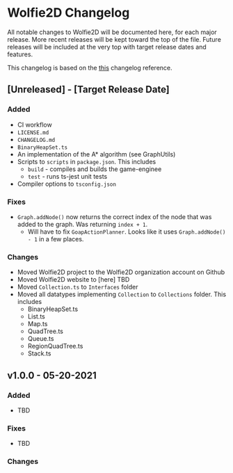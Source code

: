 # Wolfie2D Changelog
All notable changes to Wolfie2D will be documented here, for each major release. More recent releases will be kept toward the top of the file. Future releases will be included at the very top with target release dates and features.

This changelog is based on the [this](https://keepachangelog.com/en/1.0.0/) changelog reference.

## \[Unreleased\] - \[Target Release Date\]
### Added
* CI workflow
* `LICENSE.md`
* `CHANGELOG.md`
* `BinaryHeapSet.ts`
* An implementation of the A* algorithm (see GraphUtils)
* Scripts to `scripts` in `package.json`. This includes
    * `build` - compiles and builds the game-enginee
    * `test` - runs ts-jest unit tests
* Compiler options to `tsconfig.json`

### Fixes
* `Graph.addNode()` now returns the correct index of the node that was added to the graph. Was returning `index + 1`.
    * Will have to fix `GoapActionPlanner`. Looks like it uses `Graph.addNode() - 1` in a few places.

### Changes
* Moved Wolfie2D project to the Wolfie2D organization account on Github
* Moved Wolfie2D website to [here] TBD
* Moved `Collection.ts` to `Interfaces` folder
* Moved all datatypes implementing `Collection` to `Collections` folder. This includes
    * BinaryHeapSet.ts
    * List.ts
    * Map.ts
    * QuadTree.ts
    * Queue.ts
    * RegionQuadTree.ts
    * Stack.ts


## v1.0.0 - 05-20-2021
### Added
* TBD
### Fixes
* TBD
### Changes
